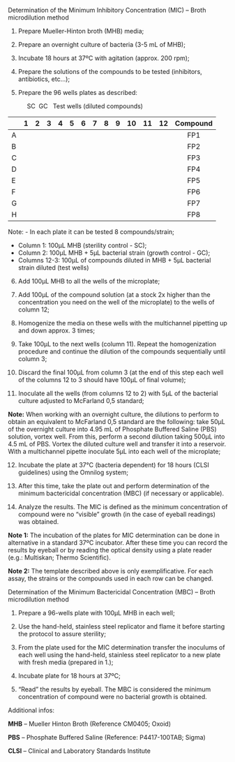 Determination of the Minimum Inhibitory Concentration (MIC) – Broth microdilution method 1.	Prepare Mueller-Hinton broth (MHB) media;2.	Prepare an overnight culture of bacteria (3-5 mL of MHB);3.	Incubate 18 hours at 37ºC with agitation (approx. 200 rpm);4.	Prepare the solutions of the compounds to be tested (inhibitors, antibiotics, etc…); 5.	Prepare the 96 wells plates as described:	  &nbsp;&nbsp;&nbsp;&nbsp;&nbsp;SC   &nbsp;GC   &nbsp;&nbsp;Test wells (diluted compounds)|	|1	|2	|3	|4	|5	|6	|7	|8	|9	|10	|11	|12	|Compound|---|:-:|:-:|:-:|:-:|:-:|:-:|:-:|:-:|:-:|:-:|:-:|:-:|:-:A	|	|	|	|	|   |   |   |   |   |   |   |   |FP1B	|	|	|	|	|	|	|	|	|	|	|	|	|FP2C	|	|	|	|	|	|	|	|	|	|	|	|	|FP3D	|	|	|	|	|	|	|	|	|	|	|	|	|FP4E	|	|	|	|	|	|	|	|	|	|	|	|	|FP5F	|	|	|	|	|	|	|	|	|	|	|	|	|FP6G	|	|	|	|	|	|	|	|	|	|	|	|	|FP7H	|	|	|	|	|	|	|	|	|	|	|	|	|FP8Note: 	- In each plate it can be tested 8 compounds/strain;- Column 1: 100μL MHB (sterility control - SC);- Column 2: 100μL MHB + 5μL bacterial strain (growth control - GC);- Columns 12-3: 100μL of compounds diluted in MHB + 5μL bacterial strain diluted (test wells)6.	Add 100μL MHB to all the wells of the microplate;7.	Add 100μL of the compound solution (at a stock 2x higher than the concentration you need on the well of the microplate) to the wells of column 12;8.	Homogenize the media on these wells with the multichannel pipetting up and down approx. 3 times;9.	Take 100μL to the next wells (column 11). Repeat the homogenization procedure and continue the dilution of the compounds sequentially until column 3;10.	Discard the final 100μL from column 3 (at the end of this step each well of the columns 12 to 3 should have 100μL of final volume);11.	Inoculate all the wells (from columns 12 to 2) with 5μL of the bacterial culture adjusted to McFarland 0,5 standard; **Note:** When working with an overnight culture, the dilutions to perform to obtain an equivalent to McFarland 0,5 standard are the following: take 50μL of the overnight culture into 4.95 mL of Phosphate Buffered Saline (PBS) solution, vortex well. From this, perform a second dilution taking 500μL into 4.5 mL of PBS. Vortex the diluted culture well and transfer it into a reservoir. With a multichannel pipette inoculate 5μL into each well of the microplate;12.	Incubate the plate at 37°C (bacteria dependent) for 18 hours (CLSI guidelines) using the Omnilog system;13.	After this time, take the plate out and perform determination of the minimum bactericidal concentration (MBC) (if necessary or applicable).14.	Analyze the results. The MIC is defined as the minimum concentration of compound were no “visible” growth (in the case of eyeball readings) was obtained.**Note 1:** The incubation of the plates for MIC determination can be done in alternative in a standard 37ºC incubator. After these time you can record the results by eyeball or by reading the optical density using a plate reader (e.g.: Multiskan; Thermo Scientific).**Note 2:** The template described above is only exemplificative. For each assay, the strains or the compounds used in each row can be changed.Determination of the Minimum Bactericidal Concentration (MBC) – Broth microdilution method 1.	Prepare a 96-wells plate with 100μL MHB in each well;2.	Use the hand-held, stainless steel replicator and flame it before starting the protocol to assure sterility;3.	From the plate used for the MIC determination transfer the inoculums of each well using the hand-held, stainless steel replicator to a new plate with fresh media (prepared in 1.);4.	Incubate plate for 18 hours at 37ºC;5.	“Read” the results by eyeball. The MBC is considered the minimum concentration of compound were no bacterial growth is obtained.Additional infos:**MHB** – Mueller Hinton Broth (Reference CM0405; Oxoid)**PBS** – Phosphate Buffered Saline (Reference: P4417-100TAB; Sigma)**CLSI** – Clinical and Laboratory Standards Institute